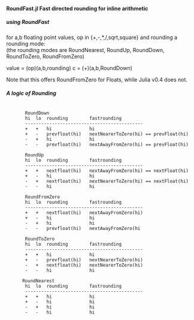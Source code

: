 #### RoundFast.jl Fast directed rounding for inline arithmetic

##### using RoundFast

for a,b floating point values, op in {+,-,*,/,sqrt,square} and rounding a rounding mode:  
(the rounding modes are RoundNearest, RoundUp, RoundDown, RoundToZero, RoundFromZero)

value = (op)(a,b,rounding) c = (+)(a,b,RoundDown)

Note that this offers RoundFromZero for Floats, while Julia v0.4 does not.


##### A logic of Rounding
```

       RoundDown
       hi  lo  rounding        fastrounding
       --------------------------------------------
       +   +   hi              hi
       +   -   prevfloat(hi)   nextNearerToZero(hi) == prevFloat(hi)
       -   +   hi              hi
       -   -   prevfloat(hi)   nextAwayFromZero(hi) == prevFloat(hi)
       
       RoundUp
       hi  lo  rounding        fastrounding
       --------------------------------------------
       +   +   nextfloat(hi)   nextAwayFromZero(hi) == nextFloat(hi)
       +   -   hi              hi
       -   +   nextfloat(hi)   nextNearerToZero(hi) == nextFloat(hi)
       -   -   hi              hi
       
       RoundFromZero
       hi  lo  rounding        fastrounding
       --------------------------------------------
       +   +   nextfloat(hi)   nextAwayFromZero(hi)
       +   -   hi              hi
       -   +   hi              hi
       -   -   prevfloat(hi)   nextAwayFromZero(hi
       
       RoundToZero
       hi  lo  rounding        fastrounding
       --------------------------------------------
       +   +   hi              hi
       +   -   prevfloat(hi)   nextNearerToZero(hi)
       -   +   nextfloat(hi)   nextNearerToZero(hi)
       -   -   hi              hi
       
      RoundNearest
       hi  lo  rounding        fastrounding
       --------------------------------------------
       +   +   hi              hi
       +   -   hi              hi
       -   +   hi              hi
       -   -   hi              hi
```
